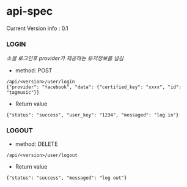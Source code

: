 # api-spec
Current Version info : 0.1

### LOGIN
*소셜 로그인후 provider가 제공하는 유저정보를 넘김*
* method: POST
```
/api/<version>/user/login
{"provider": "facebook", "data": {"certified_key": "xxxx", "id": "tagmusic"}}
```
* Return value
```
{"status": "success", "user_key": "1234", "messaged": "log in"}
```

### LOGOUT
* method: DELETE
```
/api/<version>/user/logout
```
* Return value
```
{"status": "success", "messaged": "log out"}
```

